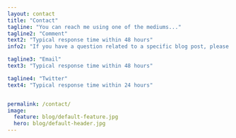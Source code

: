 ```yaml
---
layout: contact
title: "Contact"
tagline: "You can reach me using one of the mediums..."
tagline2: "Comment"
text2: "Typical response time within 48 hours"
info2: "If you have a question related to a specific blog post, please use the comment feature (provided by Disqus) rather than emailing me about it."

tagline3: "Email"
text3: "Typical response time within 48 hours"

tagline4: "Twitter"
text4: "Typical response time within 24 hours"


permalink: /contact/
image:
  feature: blog/default-feature.jpg
  hero: blog/default-header.jpg
---
```

